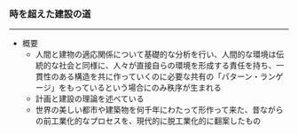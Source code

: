 ### 時を超えた建設の道


---
- 概要
    - 人間と建物の適応関係について基礎的な分析を行い、人間的な環境は伝統的な社会と同様に、人々が直接自らの環境を形成する責任を持ち、一貫性のある構造を共に作っていくのに必要な共有の「パターン・ランゲージ」をもっているという場合にのみ秩序が生まれる
    - 計画と建設の理論を述べている
    - 世界の美しい都市や建築物を何千年にわたって形作って来た、昔ながらの前工業化的なプロセスを、現代的に脱工業化的に翻案したもの
    	










